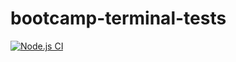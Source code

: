 # bootcamp-terminal-tests
[![Node.js CI](https://github.com/DipuoMoyaha/bootcamp-terminal-tests/actions/workflows/node.js.yml/badge.svg?branch=main)](https://github.com/DipuoMoyaha/bootcamp-terminal-tests/actions/workflows/node.js.yml)
